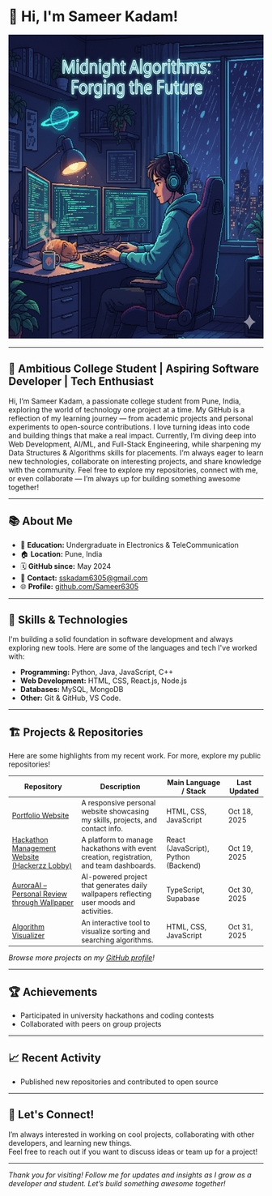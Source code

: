 # 👋 Hi, I'm Sameer Kadam!

<img src="git.image.png" alt="Profile Banner" width="830" height="600"/>


---

## 🚀 Ambitious College Student | Aspiring Software Developer | Tech Enthusiast

Hi, I’m Sameer Kadam, a passionate college student from Pune, India, exploring the world of technology one project at a time. My GitHub is a reflection of my learning journey — from academic projects and personal experiments to open-source contributions. I love turning ideas into code and building things that make a real impact. Currently, I’m diving deep into Web Development, AI/ML, and Full-Stack Engineering, while sharpening my Data Structures & Algorithms skills for placements. I’m always eager to learn new technologies, collaborate on interesting projects, and share knowledge with the community. Feel free to explore my repositories, connect with me, or even collaborate — I’m always up for building something awesome together!

---

## 📚 About Me

- 🏫 **Education:** Undergraduate in Electronics & TeleCommunication  
- 🏠 **Location:** Pune, India  
- 🗓️ **GitHub since:** May 2024  
- 📧 **Contact:** sskadam6305@gmail.com  
- 🌐 **Profile:** [github.com/Sameer6305](https://github.com/Sameer6305)

---

## 💼 Skills & Technologies

I'm building a solid foundation in software development and always exploring new tools. Here are some of the languages and tech I've worked with:

- **Programming:** Python, Java, JavaScript, C++
- **Web Development:** HTML, CSS, React.js, Node.js
- **Databases:** MySQL, MongoDB
- **Other:** Git & GitHub, VS Code.

---

## 🏗️ Projects & Repositories

Here are some highlights from my recent work. For more, explore my public repositories!

| Repository | Description | Main Language / Stack | Last Updated |
|-------------|-------------|-----------------------|--------------|
| [Portfolio Website](https://github.com/yourusername/portfolio-website) | A responsive personal website showcasing my skills, projects, and contact info. | HTML, CSS, JavaScript | Oct 18, 2025 |
| [Hackathon Management Website (Hackerzz Lobby)](https://github.com/yourusername/hackerzz-lobby) | A platform to manage hackathons with event creation, registration, and team dashboards. | React (JavaScript), Python (Backend) | Oct 19, 2025 |
| [AuroraAI – Personal Review through Wallpaper](https://github.com/yourusername/auroraai) | AI-powered project that generates daily wallpapers reflecting user moods and activities. | TypeScript, Supabase | Oct 30, 2025 |
| [Algorithm Visualizer](https://github.com/yourusername/algorithm-visualizer) | An interactive tool to visualize sorting and searching algorithms. | HTML, CSS, JavaScript | Oct 31, 2025 |


*Browse more projects on my [GitHub profile](https://github.com/Sameer6305)!*

---

## 🏆 Achievements

- Participated in university hackathons and coding contests
- Collaborated with peers on group projects

---

## 📈 Recent Activity

- Published new repositories and contributed to open source

---

## 🤝 Let's Connect!

I’m always interested in working on cool projects, collaborating with other developers, and learning new things.  
Feel free to reach out if you want to discuss ideas or team up for a project!

---

*Thank you for visiting! Follow me for updates and insights as I grow as a developer and student. Let’s build something awesome together!*
